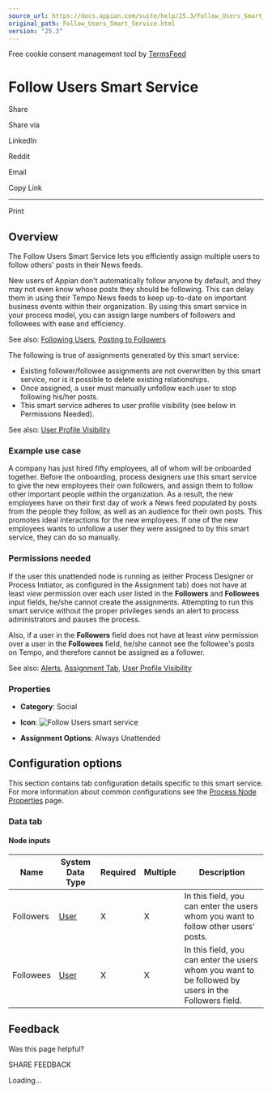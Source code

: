 ```yaml
---
source_url: https://docs.appian.com/suite/help/25.3/Follow_Users_Smart_Service.html
original_path: Follow_Users_Smart_Service.html
version: "25.3"
---
```


Free cookie consent management tool by [TermsFeed](https://www.termsfeed.com/)

# Follow Users Smart Service

Share

Share via

LinkedIn

Reddit

Email

Copy Link

* * *

Print

## Overview

The Follow Users Smart Service lets you efficiently assign multiple users to follow others' posts in their News feeds.

New users of Appian don't automatically follow anyone by default, and they may not even know whose posts they should be following. This can delay them in using their Tempo News feeds to keep up-to-date on important business events within their organization. By using this smart service in your process model, you can assign large numbers of followers and followees with ease and efficiency.

See also: [Following Users](News.html#follow-users), [Posting to Followers](News.html#create-a-post)

The following is true of assignments generated by this smart service:

-   Existing follower/followee assignments are not overwritten by this smart service, nor is it possible to delete existing relationships.
-   Once assigned, a user must manually unfollow each user to stop following his/her posts.
-   This smart service adheres to user profile visibility (see below in Permissions Needed).

See also: [User Profile Visibility](User_Profile_Visibility.html)

### Example use case

A company has just hired fifty employees, all of whom will be onboarded together. Before the onboarding, process designers use this smart service to give the new employees their own followers, and assign them to follow other important people within the organization. As a result, the new employees have on their first day of work a News feed populated by posts from the people they follow, as well as an audience for their own posts. This promotes ideal interactions for the new employees. If one of the new employees wants to unfollow a user they were assigned to by this smart service, they can do so manually.

### Permissions needed

If the user this unattended node is running as (either Process Designer or Process Initiator, as configured in the Assignment tab) does not have at least _view_ permission over each user listed in the **Followers** and **Followees** input fields, he/she cannot create the assignments. Attempting to run this smart service without the proper privileges sends an alert to process administrators and pauses the process.

Also, if a user in the **Followers** field does not have at least _view_ permission over a user in the **Followees** field, he/she cannot see the followee's posts on Tempo, and therefore cannot be assigned as a follower.

See also: [Alerts](process-model-object.html#alerts-tab), [Assignment Tab](Process_Node_and_Smart_Service_Properties.html#assignment-tab), [User Profile Visibility](User_Profile_Visibility.html)

### Properties

-   **Category**: Social

-   **Icon**: ![Follow Users smart service](images/Smart_Service_Icons/Follow_Users.png)

-   **Assignment Options**: Always Unattended

## Configuration options

This section contains tab configuration details specific to this smart service. For more information about common configurations see the [Process Node Properties](Process_Node_and_Smart_Service_Properties.html) page.

### Data tab

#### Node inputs

| Name | System Data Type | Required | Multiple | Description |
| --- | --- | --- | --- | --- |
| Followers | [User](Appian_Data_Types.html#user) | X | X | In this field, you can enter the users whom you want to follow other users' posts. |
| Followees | [User](Appian_Data_Types.html#user) | X | X | In this field, you can enter the users whom you want to be followed by users in the Followers field. |

## Feedback

Was this page helpful?

SHARE FEEDBACK

Loading...